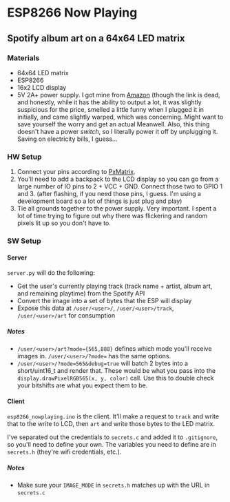 # ESP8266 Now Playing

## Spotify album art on a 64x64 LED matrix

### Materials

* 64x64 LED matrix
* ESP8266
* 16x2 LCD display
* 5V 2A+ power supply. I got mine from [Amazon](https://www.amazon.com/gp/product/B01LZF6NK6/) (though the link is dead, and honestly, while it has the ability to output a lot, it was slightly suspicious for the price, smelled a little funny when I plugged it in initially, and came slightly warped, which was concerning. Might want to save yourself the worry and get an actual Meanwell. Also, this thing doesn't have a power _switch_, so I literally power it off by unplugging it. Saving on electricity bills, I guess...

### HW Setup

1. Connect your pins according to [PxMatrix](https://github.com/2dom/PxMatrix/).
2. You'll need to add a backpack to the LCD display so you can go from a large number of IO pins to 2 + VCC + GND. Connect those two to GPIO 1 and 3. (after flashing, if you need those pins, I guess. I'm using a development board so a lot of things is just plug and play)
3. Tie all grounds together to the power supply. Very important. I spent a lot of time trying to figure out why there was flickering and random pixels lit up so you don't have to.

### SW Setup

#### Server

`server.py` will do the following:

* Get the user's currently playing track (track name + artist, album art, and remaining playtime) from the Spotify API
* Convert the image into a set of bytes that the ESP will display
* Expose this data at `/user/<user>/`, `/user/<user>/track`, `/user/<user>/art` for consumption

##### Notes

* `/user/<user>/art?mode={565,888}` defines which mode you'll receive images in. `/user/<user>/?mode=` has the same options.
* `/user/<user>/?mode=565&debug=true` will batch 2 bytes into a short/uint16_t and render that. These would be what you pass into the `display.drawPixelRGB565(x, y, color)` call. Use this to double check your bitshifts are what you expect them to be.

#### Client

`esp8266_nowplaying.ino` is the client. It'll make a request to `track` and write that to the write to LCD, then `art` and write those bytes to the LED matrix.

I've separated out the credentials to `secrets.c` and added it to `.gitignore`, so you'll need to define your own. The variables you need to define are in `secrets.h` (they're wifi credentials, etc.).

##### Notes

* Make sure your `IMAGE_MODE` in `secrets.h` matches up with the URL in `secrets.c`
